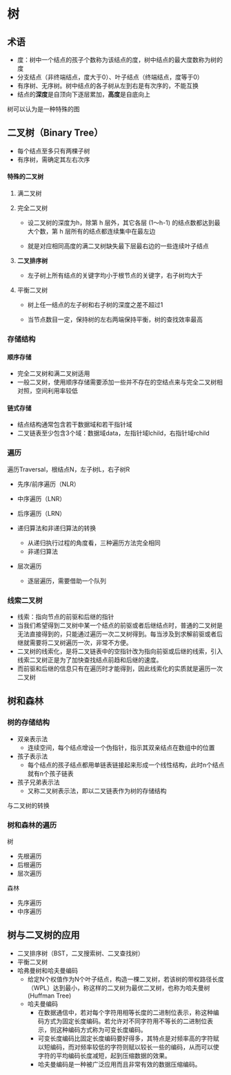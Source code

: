 # 树

## 术语

- 度：树中一个结点的孩子个数称为该结点的度，树中结点的最大度数称为树的度
- 分支结点（非终端结点，度大于0）、叶子结点（终端结点，度等于0）
- 有序树、无序树。树中结点的各子树从左到右是有次序的，不能互换
- 结点的**深度**是自顶向下逐层累加，**高度**是自底向上

树可以认为是一种特殊的图



## 二叉树（Binary Tree）

- 每个结点至多只有两棵子树
- 有序树，需确定其左右次序

#### 特殊的二叉树

1. 满二叉树

2. 完全二叉树

   - 设二叉树的深度为h，除第 h 层外，其它各层 (1～h-1) 的结点数都达到最大个数，第 h 层所有的结点都连续集中在最左边

   - 就是对应相同高度的满二叉树缺失最下层最右边的一些连续叶子结点

3. **二叉排序树**
   - 左子树上所有结点的关键字均小于根节点的关键字，右子树均大于

4. 平衡二叉树

   - 树上任一结点的左子树和右子树的深度之差不超过1

   - 当节点数目一定，保持树的左右两端保持平衡，树的查找效率最高



### 存储结构

#### 顺序存储

- 完全二叉树和满二叉树适用
- 一般二叉树，使用顺序存储需要添加一些并不存在的空结点来与完全二叉树相对照，空间利用率较低



#### 链式存储

- 结点结构通常包含若干数据域和若干指针域
- 二叉链表至少包含3个域：数据域data，左指针域lchild，右指针域rchild



### 遍历

遍历Traversal，根结点N，左子树L，右子树R

- 先序/前序遍历（NLR）
- 中序遍历（LNR）
- 后序遍历（LRN）
- 递归算法和非递归算法的转换
  - 从递归执行过程的角度看，三种遍历方法完全相同
  - 非递归算法

- 层次遍历
  - 逐层遍历，需要借助一个队列



### 线索二叉树

- 线索：指向节点的前驱和后继的指针
- 当我们希望得到二叉树中某一个结点的前驱或者后继结点时，普通的二叉树是无法直接得到的，只能通过遍历一次二叉树得到。每当涉及到求解前驱或者后继就需要将二叉树遍历一次，非常不方便。
- 二叉树的线索化，是将二叉链表中的空指针改为指向前驱或后继的线索，引入线索二叉树正是为了加快查找结点前趋和后继的速度。
- 而前驱和后继的信息只有在遍历时才能得到，因此线索化的实质就是遍历一次二叉树



## 树和森林

### 树的存储结构

- 双亲表示法
  - 连续空间，每个结点增设一个伪指针，指示其双亲结点在数组中的位置
- 孩子表示法
  - 每个结点的孩子结点都用单链表链接起来形成一个线性结构，此时n个结点就有n个孩子链表
- 孩子兄弟表示法
  - 又称二叉树表示法，即以二叉链表作为树的存储结构

与二叉树的转换

### 树和森林的遍历

树

- 先根遍历
- 后根遍历
- 层次遍历



森林

- 先序遍历
- 中序遍历





## 树与二叉树的应用

- 二叉排序树（BST，二叉搜索树、二叉查找树）
- 平衡二叉树
- 哈弗曼树和哈夫曼编码
  - 给定N个权值作为N个叶子结点，构造一棵二叉树，若该树的带权路径长度（WPL）达到最小，称这样的二叉树为最优二叉树，也称为哈夫曼树(Huffman Tree)
  - 哈夫曼编码
    - 在数据通信中，若对每个字符用相等长度的二进制位表示，称这种编码方式为固定长度编码。若允许对不同字符用不等长的二进制位表示，则这种编码方式称为可变长度编码。
    - 可变长度编码比固定长度编码要好得多，其特点是对频率高的字符赋以短编码，而对频率较低的字符则赋以较长一些的编码，从而可以使字符的平均编码长度减短，起到压缩数据的效果。
    - 哈夫曼编码是一种被广泛应用而且非常有效的数据压缩编码。
